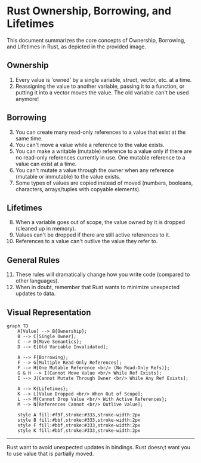 # Rust Ownership, Borrowing, and Lifetimes

This document summarizes the core concepts of Ownership, Borrowing, and Lifetimes in Rust, as depicted in the provided image.

## Ownership

1.  Every value is 'owned' by a single variable, struct, vector, etc. at a time.
2.  Reassigning the value to another variable, passing it to a function, or putting it into a vector moves the value. The old variable can't be used anymore!

## Borrowing

3.  You can create many read-only references to a value that exist at the same time.
4.  You can't move a value while a reference to the value exists.
5.  You can make a writable (mutable) reference to a value only if there are no read-only references currently in use. One mutable reference to a value can exist at a time.
6.  You can't mutate a value through the owner when any reference (mutable or immutable) to the value exists.
7.  Some types of values are copied instead of moved (numbers, booleans, characters, arrays/tuples with copyable elements).

## Lifetimes

8.  When a variable goes out of scope, the value owned by it is dropped (cleaned up in memory).
9.  Values can't be dropped if there are still active references to it.
10. References to a value can't outlive the value they refer to.

## General Rules

11. These rules will dramatically change how you write code (compared to other languages).
12. When in doubt, remember that Rust wants to minimize unexpected updates to data.

## Visual Representation

```mermaid
graph TD
    A[Value] --> B{Ownership};
    B --> C[Single Owner];
    C --> D{Move Semantics};
    D --> E[Old Variable Invalidated];

    A --> F{Borrowing};
    F --> G[Multiple Read-Only References];
    F --> H{One Mutable Reference <br/> (No Read-Only Refs)};
    G & H --> I[Cannot Move Value <br/> While Ref Exists];
    I --> J[Cannot Mutate Through Owner <br/> While Any Ref Exists];

    A --> K{Lifetimes};
    K --> L[Value Dropped <br/> When Out of Scope];
    L --> M{Cannot Drop Value <br/> With Active References};
    M --> N[References Cannot <br/> Outlive Value];

    style A fill:#f9f,stroke:#333,stroke-width:2px
    style B fill:#bbf,stroke:#333,stroke-width:2px
    style F fill:#bbf,stroke:#333,stroke-width:2px
    style K fill:#bbf,stroke:#333,stroke-width:2px
```


------
Rust want to avoid unexpected updates in bindings.
Rust doesn;t want you to use value that is partially moved.
